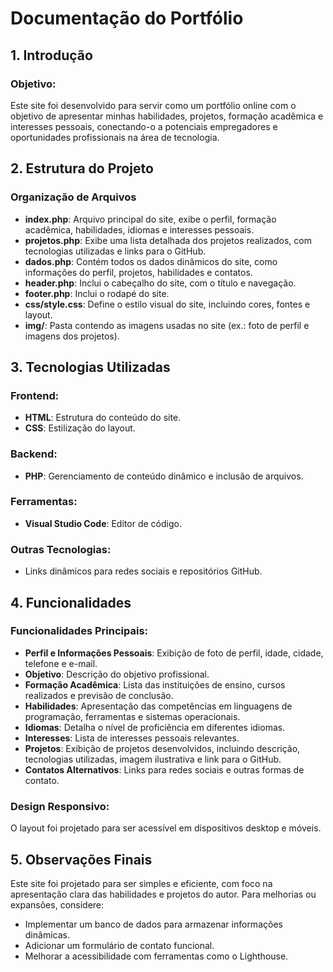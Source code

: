 # Documentação do Portfólio

## 1. Introdução

### Objetivo:
Este site foi desenvolvido para servir como um portfólio online com o objetivo de apresentar minhas habilidades, projetos, formação acadêmica e interesses pessoais, conectando-o a potenciais empregadores e oportunidades profissionais na área de tecnologia.

## 2. Estrutura do Projeto

### Organização de Arquivos
- **index.php**: Arquivo principal do site, exibe o perfil, formação acadêmica, habilidades, idiomas e interesses pessoais.
- **projetos.php**: Exibe uma lista detalhada dos projetos realizados, com tecnologias utilizadas e links para o GitHub.
- **dados.php**: Contém todos os dados dinâmicos do site, como informações do perfil, projetos, habilidades e contatos.
- **header.php**: Inclui o cabeçalho do site, com o título e navegação.
- **footer.php**: Inclui o rodapé do site.
- **css/style.css**: Define o estilo visual do site, incluindo cores, fontes e layout.
- **img/**: Pasta contendo as imagens usadas no site (ex.: foto de perfil e imagens dos projetos).

## 3. Tecnologias Utilizadas

### Frontend:
- **HTML**: Estrutura do conteúdo do site.
- **CSS**: Estilização do layout.

### Backend:
- **PHP**: Gerenciamento de conteúdo dinâmico e inclusão de arquivos.

### Ferramentas:
- **Visual Studio Code**: Editor de código.

### Outras Tecnologias:
- Links dinâmicos para redes sociais e repositórios GitHub.

## 4. Funcionalidades

### Funcionalidades Principais:
- **Perfil e Informações Pessoais**: Exibição de foto de perfil, idade, cidade, telefone e e-mail.
- **Objetivo**: Descrição do objetivo profissional.
- **Formação Acadêmica**: Lista das instituições de ensino, cursos realizados e previsão de conclusão.
- **Habilidades**: Apresentação das competências em linguagens de programação, ferramentas e sistemas operacionais.
- **Idiomas**: Detalha o nível de proficiência em diferentes idiomas.
- **Interesses**: Lista de interesses pessoais relevantes.
- **Projetos**: Exibição de projetos desenvolvidos, incluindo descrição, tecnologias utilizadas, imagem ilustrativa e link para o GitHub.
- **Contatos Alternativos**: Links para redes sociais e outras formas de contato.

### Design Responsivo:
O layout foi projetado para ser acessível em dispositivos desktop e móveis.

## 5. Observações Finais

Este site foi projetado para ser simples e eficiente, com foco na apresentação clara das habilidades e projetos do autor. Para melhorias ou expansões, considere:
- Implementar um banco de dados para armazenar informações dinâmicas.
- Adicionar um formulário de contato funcional.
- Melhorar a acessibilidade com ferramentas como o Lighthouse.

